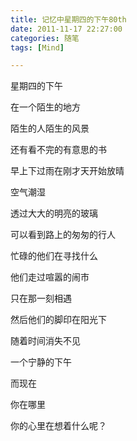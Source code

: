 ```yaml
---
title: 记忆中星期四的下午80th
date: 2011-11-17 22:27:00
categories: 随笔
tags: [Mind]

---
```

星期四的下午 

在一个陌生的地方 

陌生的人陌生的风景

还有看不完的有意思的书 

早上下过雨在刚才天开始放晴 

空气潮湿 

透过大大的明亮的玻璃 

可以看到路上的匆匆的行人 

忙碌的他们在寻找什么 

他们走过喧嚣的闹市 

只在那一刻相遇 

然后他们的脚印在阳光下 

随着时间消失不见 

一个宁静的下午

而现在 

你在哪里 

你的心里在想着什么呢？